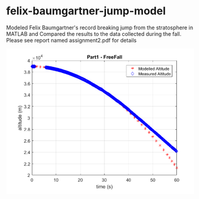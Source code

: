 # felix-baumgartner-jump-model
Modeled Felix Baumgartner's record breaking jump from the stratosphere in MATLAB and Compared the results to the data collected during the fall. Please see report named assignment2.pdf for details 

![alt text](https://github.com/siri-dhillon/felix-baumgartner-jump-model/blob/master/1.PNG)

